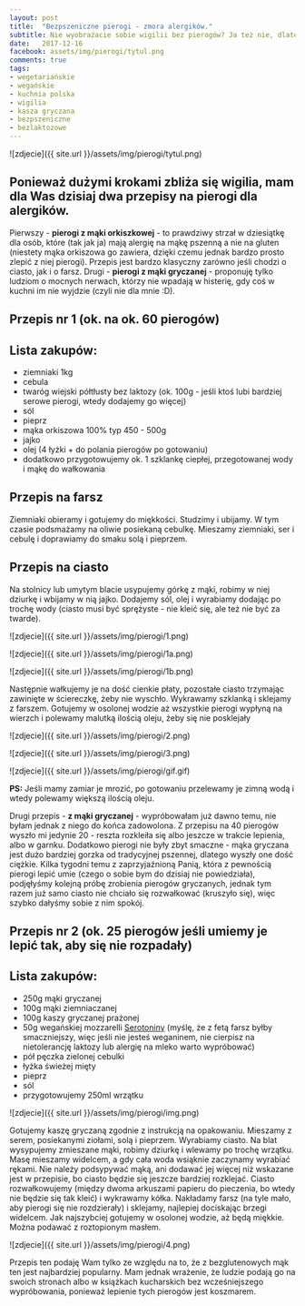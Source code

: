 ```yaml
---
layout: post
title:  "Bezpszeniczne pierogi - zmora alergików."
subtitle: Nie wyobrażacie sobie wigilii bez pierogów? Ja też nie, dlatego postanowiłam poeksperymentować...
date:   2017-12-16
facebook: assets/img/pierogi/tytul.png
comments: true
tags:
- wegetariańskie
- wegańskie
- kuchnia polska
- wigilia
- kasza gryczana
- bezpszeniczne
- bezlaktozowe 
---
```


![zdjecie]({{ site.url }}/assets/img/pierogi/tytul.png)

## Ponieważ dużymi krokami zbliża się wigilia, mam dla Was dzisiaj dwa przepisy na pierogi dla alergików. 

Pierwszy - **pierogi z mąki orkiszkowej** - to prawdziwy strzał w dziesiątkę dla osób, które (tak jak ja) mają alergię na mąkę pszenną a nie na gluten (niestety mąka orkiszowa go zawiera, dzięki czemu jednak bardzo prosto zlepić z niej pierogi). Przepis jest bardzo klasyczny zarówno jeśli chodzi o ciasto, jak i o farsz. Drugi - **pierogi z mąki gryczanej** - proponuję tylko ludziom o mocnych nerwach, którzy nie wpadają w histerię, gdy coś w kuchni im nie wyjdzie (czyli nie dla mnie :D).

## Przepis nr 1 (ok. na ok. 60 pierogów)

## Lista zakupów:
* ziemniaki 1kg
* cebula
* twaróg wiejski półtłusty bez laktozy (ok. 100g - jeśli ktoś lubi bardziej serowe pierogi, wtedy dodajemy go więcej)
* sól
* pieprz
* mąka orkiszowa 100% typ 450 - 500g
* jajko
* olej (4 łyżki + do polania pierogów po gotowaniu)
* dodatkowo przygotowujemy ok. 1 szklankę ciepłej, przegotowanej wody i mąkę do wałkowania 

## Przepis na farsz

Ziemniaki obieramy i gotujemy do miękkości. Studzimy i ubijamy. W tym czasie podsmażamy na oliwie posiekaną cebulkę. Mieszamy ziemniaki, ser i cebulę i doprawiamy do smaku solą i pieprzem. 

## Przepis na ciasto

Na stolnicy lub umytym blacie usypujemy górkę z mąki, robimy w niej dziurkę i wbijamy w nią jajko. Dodajemy sól, olej i wyrabiamy dodając po trochę wody (ciasto musi być sprężyste - nie kleić się, ale też nie być za twarde).

![zdjecie]({{ site.url }}/assets/img/pierogi/1.png)

![zdjecie]({{ site.url }}/assets/img/pierogi/1a.png)

![zdjecie]({{ site.url }}/assets/img/pierogi/1b.png)

Następnie wałkujemy je na dość cienkie płaty, pozostałe ciasto trzymając zawinięte w ściereczkę, żeby nie wyschło. Wykrawamy szklanką i sklejamy z farszem. Gotujemy w osolonej wodzie aż wszystkie pierogi wypłyną na wierzch i polewamy malutką ilością oleju, żeby się nie posklejały

![zdjecie]({{ site.url }}/assets/img/pierogi/2.png)

![zdjecie]({{ site.url }}/assets/img/pierogi/3.png)

![zdjecie]({{ site.url }}/assets/img/pierogi/gif.gif)

**PS:** Jeśli mamy zamiar je mrozić, po gotowaniu przelewamy je zimną wodą i wtedy polewamy większą ilością oleju.

Drugi przepis - **z mąki gryczanej** - wypróbowałam już dawno temu, nie byłam jednak z niego do końca zadowolona. Z przepisu na 40 pierogów wyszło mi jedynie 20 - reszta rozkleiła się albo jeszcze w trakcie lepienia, albo w garnku. Dodatkowo pierogi nie były zbyt smaczne - mąka gryczana jest dużo bardziej gorzka od tradycyjnej pszennej, dlatego wyszły one dość ciężkie.
Kilka tygodni temu z zaprzyjaźnioną Panią, która z pewnością pierogi lepić umie (czego o sobie bym do dzisiaj nie powiedziała), podjęłyśmy kolejną próbę zrobienia pierogów gryczanych, jednak tym razem już samo ciasto nie chciało się rozwałkować (kruszyło się), więc szybko dałyśmy sobie z nim spokój.

## Przepis nr 2 (ok. 25 pierogów jeśli umiemy je lepić tak, aby się nie rozpadały)

## Lista zakupów:
* 250g mąki gryczanej
* 100g mąki ziemniaczanej
* 100g kaszy gryczanej prażonej
* 50g wegańskiej mozzarelli [Serotoniny](https://www.facebook.com/serotoninacheeze/) (myślę, że z fetą farsz byłby smaczniejszy, więc jeśli nie jesteś weganinem, nie cierpisz na nietolerancję laktozy lub alergię na mleko warto wypróbować)
* pół pęczka zielonej cebulki
* łyżka świeżej mięty
* pieprz
* sól
* przygotowujemy 250ml wrzątku

![zdjecie]({{ site.url }}/assets/img/pierogi/img.png)

Gotujemy kaszę gryczaną zgodnie z instrukcją na opakowaniu. Mieszamy z serem, posiekanymi ziołami, solą i pieprzem.
Wyrabiamy ciasto. Na blat wysypujemy zmieszane mąki, robimy dziurkę i wlewamy po trochę wrzątku. Masę mieszamy widelcem, a gdy cała woda wsiąknie zaczynamy wyrabiać rękami. Nie należy podsypywać mąką, ani dodawać jej więcej niż wskazane jest w przepisie, bo ciasto będzie się jeszcze bardziej rozklejać. Ciasto rozwałkowujemy (między dwoma arkuszami papieru do pieczenia, bo wtedy nie będzie się tak kleić) i wykrawamy kółka. Nakładamy farsz (na tyle mało, aby pierogi się nie rozdzierały) i sklejamy, najlepiej dociskając brzegi widelcem. Jak najszybciej gotujemy w osolonej wodzie, aż będą miękkie.
Można podawać z roztopionym masłem.

![zdjecie]({{ site.url }}/assets/img/pierogi/4.png)

Przepis ten podaję Wam tylko ze względu na to, że z bezglutenowych mąk ten jest najbardziej popularny. Mam jednak wrażenie, że ludzie podają go na swoich stronach albo w książkach kucharskich bez wcześniejszego wypróbowania, ponieważ lepienie tych pierogów jest koszmarem.

